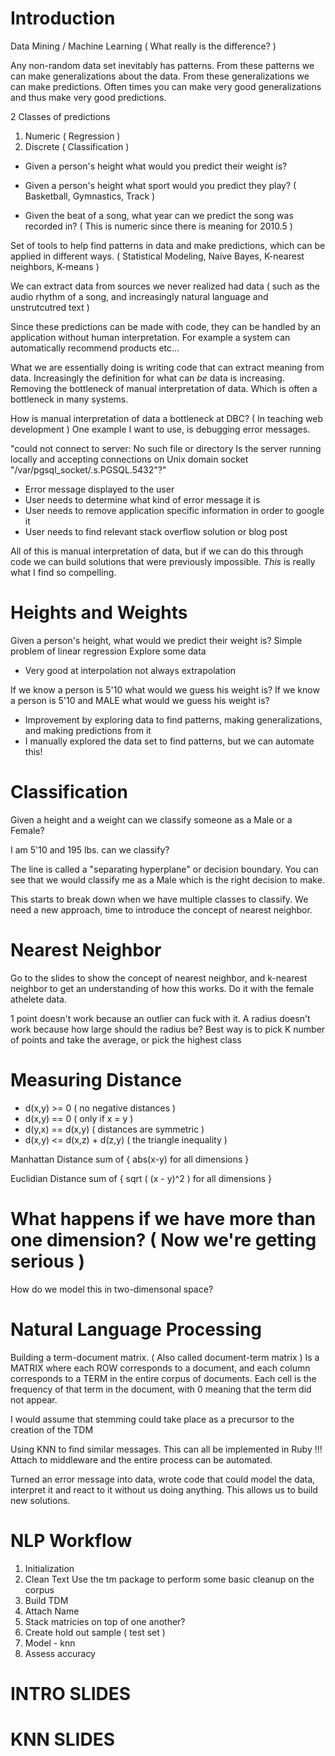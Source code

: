 # Introduction
Data Mining / Machine Learning ( What really is the difference? )

Any non-random data set inevitably has patterns. From these patterns we can make generalizations about the data. From these generalizations we can make predictions. Often times you can make very good generalizations and thus make very good predictions.

2 Classes of predictions
1. Numeric ( Regression )
2. Discrete ( Classification )

- Given a person's height what would you predict their weight is?
- Given a person's height what sport would you predict they play? ( Basketball, Gymnastics, Track )

- Given the beat of a song, what year can we predict the song was recorded in? ( This is numeric since there is meaning for 2010.5 )

Set of tools to help find patterns in data and make predictions, which can be applied in different ways. ( Statistical Modeling, Naive Bayes, K-nearest neighbors, K-means )

We can extract data from sources we never realized had data ( such as the audio rhythm of a song, and increasingly natural language and unstrutcutred text )

Since these predictions can be made with code, they can be handled by an application without human interpretation. For example a system can automatically recommend products etc...

What we are essentially doing is writing code that can extract meaning from data. Increasingly the definition for what can *be* data is increasing. Removing the bottleneck of manual interpretation of data. Which is often a bottleneck in many systems.

How is manual interpretation of data a bottleneck at DBC? ( In teaching web development )
One example I want to use, is debugging error messages.

"could not connect to server: No such file or directory Is the server running locally and accepting connections on Unix domain socket "/var/pgsql_socket/.s.PGSQL.5432"?"

- Error message displayed to the user
- User needs to determine what kind of error message it is
- User needs to remove application specific information in order to google it
- User needs to find relevant stack overflow solution or blog post

All of this is manual interpretation of data, but if we can do this through code we can build solutions that were previously impossible. *This* is really what I find so compelling.

# Heights and Weights
Given a person's height, what would we predict their weight is?
Simple problem of linear regression
Explore some data

- Very good at interpolation not always extrapolation

If we know a person is 5'10 what would we guess his weight is?
If we know a person is 5'10 and MALE what would we guess his weight is?

- Improvement by exploring data to find patterns, making generalizations, and making predictions from it
- I manually explored the data set to find patterns, but we can automate this!

# Classification
Given a height and a weight can we classify someone as a Male or a Female?

I am 5'10 and 195 lbs. can we classify?

The line is called a "separating hyperplane" or decision boundary. You can see that we would classify me as a Male which is the right decision to make.

This starts to break down when we have multiple classes to classify. We need a new approach, time to introduce the concept of nearest neighbor.

# Nearest Neighbor
Go to the slides to show the concept of nearest neighbor, and k-nearest neighbor to get an understanding of how this works. Do it with the female athelete data.

1 point doesn't work because an outlier can fuck with it.
A radius doesn't work because how large should the radius be?
Best way is to pick K number of points and take the average, or pick the highest class

# Measuring Distance
- d(x,y) >= 0 ( no negative distances )
- d(x,y) == 0 ( only if x = y )
- d(y,x) == d(x,y) ( distances are symmetric )
- d(x,y) <= d(x,z) + d(z,y) ( the triangle inequality )

Manhattan Distance
sum of { abs(x-y) for all dimensions }

Euclidian Distance
sum of { sqrt ( (x - y)^2 ) for all dimensions }

# What happens if we have more than one dimension? ( Now we're getting serious )
How do we model this in two-dimensonal space?

# Natural Language Processing

Building a term-document matrix. ( Also called document-term matrix )
Is a MATRIX where each ROW corresponds to a document, and each column corresponds to a TERM in the entire corpus of documents. Each cell is the frequency of that term in the document, with 0 meaning that the term did not appear.

I would assume that stemming could take place as a precursor to the creation of the TDM

Using KNN to find similar messages.
This can all be implemented in Ruby !!!
Attach to middleware and the entire process can be automated.

Turned an error message into data, wrote code that could model the data, interpret it and react to it without us doing anything. This allows us to build new solutions.

# NLP Workflow
1. Initialization
2. Clean Text
Use the tm package to perform some basic cleanup on the corpus
3. Build TDM
4. Attach Name
5. Stack matricies on top of one another?
6. Create hold out sample ( test set )
7. Model - knn
8. Assess accuracy

# INTRO SLIDES
# KNN SLIDES
